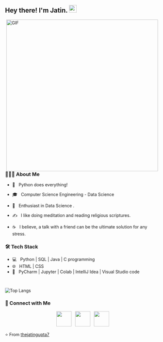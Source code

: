 <h2> Hey there! I'm Jatin. <img src="https://github.com/souvikguria98/souvikguria98/blob/master/Hi.gif" width="25"></h2>
<img align="right" alt="GIF" src="https://media1.giphy.com/media/v1.Y2lkPTc5MGI3NjExOTFmeHcxbXd0dWJtZGZpcXljZmFpc280bXZpcWpyOTRrYWl0MTFnNSZlcD12MV9pbnRlcm5hbF9naWZfYnlfaWQmY3Q9Zw/qgQUggAC3Pfv687qPC/giphy.gif" width="500"/>

<h3> 👨🏻‍💻 About Me </h3>

- 🔭 &nbsp; Python does everything!
- 🎓 &nbsp; Computer Science Engineering - Data Science

- 🌱 &nbsp; Enthusiast in Data Science .
- ✍️ &nbsp; I like doing meditation and reading religious scriptures.
- ☕ &nbsp; I believe, a talk with a friend can be the ultimate solution for any stress. 

<h3>🛠 Tech Stack</h3>

- 💻 &nbsp; Python | SQL | Java | C programming
- 🌐 &nbsp; HTML | CSS
- 🔧 &nbsp; PyCharm | Jupyter | Colab | IntelliJ Idea | Visual Studio code


</br>

![Top Langs](https://github-readme-stats.vercel.app/api/top-langs/?username=thejatingupta7)


<h3> 🤝 Connect with Me </h3>

<p align="center"> 
&nbsp; <a href="https://www.instagram.com/jg7demon/" target="_blank" rel="noopener noreferrer"><img src="https://img.icons8.com/plasticine/100/000000/instagram-new.png" width="50" /></a>  
&nbsp; <a href="https://www.linkedin.com/in/jatingupta7/" target="_blank" rel="noopener noreferrer"><img src="https://img.icons8.com/plasticine/100/000000/linkedin.png" width="50" /></a>
&nbsp; <a href="mailto:jatingupta261001@gmail.com" target="_blank" rel="noopener noreferrer"><img src="https://img.icons8.com/plasticine/100/000000/gmail.png"  width="50" /></a>
</p>

⭐️ From [thejatingupta7](https://github.com/thejatingupta7)
